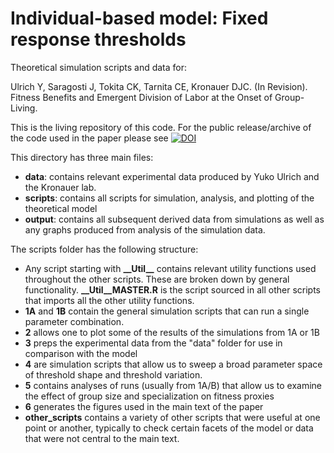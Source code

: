 # Individual-based model: Fixed response thresholds

Theoretical simulation scripts and data for: 

Ulrich Y, Saragosti J, Tokita CK, Tarnita CE, Kronauer DJC. (In Revision). Fitness Benefits and Emergent Division of Labor at the Onset of Group-Living.

This is the living repository of this code. For the public release/archive of the code used in the paper please see [![DOI](https://zenodo.org/badge/92619774.svg)](https://zenodo.org/badge/latestdoi/92619774)


This directory has three main files:
* **data**: contains relevant experimental data produced by Yuko Ulrich and the Kronauer lab.
* **scripts**: contains all scripts for simulation, analysis, and plotting of the theoretical model
* **output**: contains all subsequent derived data from simulations as well as any graphs produced from analysis of the simulation data. 

The scripts folder has the following structure:
* Any script starting with **\_\_Util__** contains relevant utility functions used throughout the other scripts. These are broken down by general functionality. **__Util__MASTER.R** is the script sourced in all other scripts that imports all the other utility functions. 
* **1A** and **1B** contain the general simulation scripts that can run a single parameter combination. 
* **2** allows one to plot some of the results of the simulations from 1A or 1B
* **3** preps the experimental data from the "data" folder for use in comparison with the model
* **4** are simulation scripts that allow us to sweep a broad parameter space of threshold shape and threshold variation. 
* **5** contains analyses of runs (usually from 1A/B) that allow us to examine the effect of group size and specialization on fitness proxies
* **6** generates the figures used in the main text of the paper
* **other_scripts** contains a variety of other scripts that were useful at one point or another, typically to check certain facets of the model or data that were not central to the main text. 

